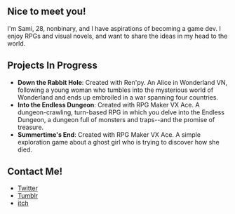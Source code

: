<h2>Nice to meet you!</h2>
<p>I'm Sami, 28, nonbinary, and I have aspirations of becoming a game dev.  I enjoy RPGs and visual novels, and want to share the ideas in my head to the world.</p>

<h2>Projects In Progress</h2>
<ul>
<li><b>Down the Rabbit Hole</b>: Created with Ren'py.  An Alice in Wonderland VN, following a young woman who tumbles into the mysterious world of Wonderland and ends up embroiled in a war spanning four countries.</li>
<li><b>Into the Endless Dungeon</b>: Created with RPG Maker VX Ace.  A dungeon-crawling, turn-based RPG in which you delve into the Endless Dungeon, a dungeon full of monsters and traps--and the promise of treasure.</li>
<li><b>Summertime's End</b>: Created with RPG Maker VX Ace.  A simple exploration game about a ghost girl who is trying to discover how she died.
</ul>

<h2>Contact Me!</h2>
<ul>
<li><a href="https://twitter.com/Pandappuccino">Twitter</a></li>
<li><a href="https://pandappuccino.tumblr.com">Tumblr</a></li>
<li><a href="https://pandappuccino.itch.io">itch</li>
</ul>
